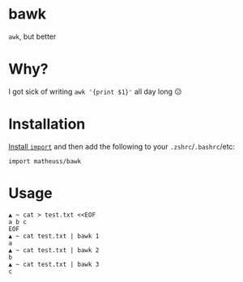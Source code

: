 # bawk
`awk`, but better

# Why?

I got sick of writing `awk '{print $1}'` all day long :expressionless:

# Installation

[Install `import`](https://import.pw/importpw/import/docs/install.md) and then add the following to your `.zshrc`/`.bashrc`/etc:

```shell
import matheuss/bawk
```

# Usage

```shell
▲ ~ cat > test.txt <<EOF
a b c
EOF
▲ ~ cat test.txt | bawk 1
a
▲ ~ cat test.txt | bawk 2
b
▲ ~ cat test.txt | bawk 3
c
```

